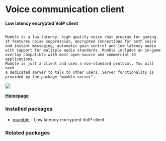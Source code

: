 # Voice communication client

__Low latency encrypted VoIP client__

```

Mumble is a low-latency, high quality voice chat program for gaming.
It features noise suppression, encrypted connections for both voice
and instant messaging, automatic gain control and low latency audio
with support for multiple audio standards. Mumble includes an in-game
overlay compatible with most open-source and commercial 3D applications.
Mumble is just a client and uses a non-standard protocol. You will need
a dedicated server to talk to other users. Server functionality is
provided by the package "mumble-server".

```

![](https://screenshots.debian.net/thumbnail/mumble/)


 **[Homepage](https://wiki.mumble.info/wiki/Main_Page)**

### Installed packages

* [mumble](https://packages.debian.org/jessie/mumble) - Low latency encrypted VoIP client

### Related packages

<sub>  </sub>
